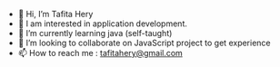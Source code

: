 - 👋 Hi, I’m Tafita Hery
- 👀 I am interested in application development.
- 🌱 I’m currently learning java (self-taught)
- 💞️ I’m looking to collaborate on JavaScript project to get experience
- 📫 How to reach me : tafitahery@gmail.com

<!---
tafitahery/tafitahery is a ✨ special ✨ repository because its `README.md` (this file) appears on your GitHub profile.
You can click the Preview link to take a look at your changes.
--->
